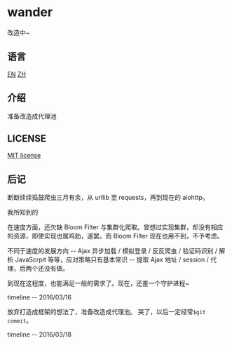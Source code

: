 # wander

改造中~

## 语言

[EN](README.md)  [ZH](README_zh.md)

## 介绍

准备改造成代理池

## LICENSE

[MIT license](LICENSE)

## 后记

断断续续捣鼓爬虫三月有余，从 urllib 至 requests，再到现在的 aiohttp。  

我所知到的

在速度方面，还欠缺 Bloom Filter 与集群化爬取。曾想过实现集群，却没有相应的资源，即使实现也属鸡肋，遂罢。而 Bloom Filter 现在也用不到，不予考虑。

不同于速度的发展方向 -- Ajax 异步加载 / 模拟登录 / 反反爬虫 / 验证码识别 / 解析 JavaScrpit 等等，应对策略只有基本常识 -- 提取 Ajax 地址 / session / 代理，后两个还没有做。

到现在这程度，也能满足一般的需求了。现在，还差一个守护进程~

timeline -- 2016/03/16

放弃打造成框架的想法了，准备改造成代理池。
哭了，以后一定经常`$git commit`。

timeline -- 2016/03/18